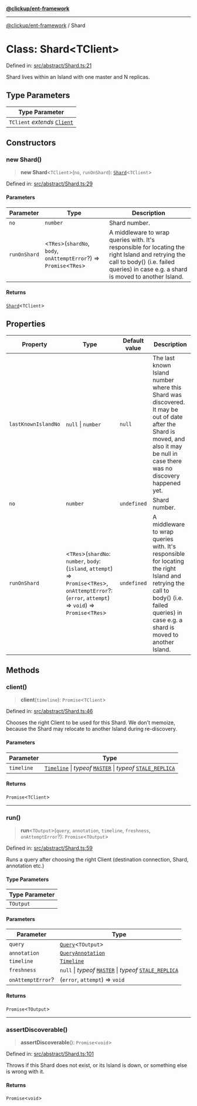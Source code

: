 [**@clickup/ent-framework**](../README.md)

***

[@clickup/ent-framework](../globals.md) / Shard

# Class: Shard\<TClient\>

Defined in: [src/abstract/Shard.ts:21](https://github.com/clickup/ent-framework/blob/master/src/abstract/Shard.ts#L21)

Shard lives within an Island with one master and N replicas.

## Type Parameters

| Type Parameter |
| ------ |
| `TClient` *extends* [`Client`](Client.md) |

## Constructors

### new Shard()

> **new Shard**\<`TClient`\>(`no`, `runOnShard`): [`Shard`](Shard.md)\<`TClient`\>

Defined in: [src/abstract/Shard.ts:29](https://github.com/clickup/ent-framework/blob/master/src/abstract/Shard.ts#L29)

#### Parameters

| Parameter | Type | Description |
| ------ | ------ | ------ |
| `no` | `number` | Shard number. |
| `runOnShard` | \<`TRes`\>(`shardNo`, `body`, `onAttemptError`?) => `Promise`\<`TRes`\> | A middleware to wrap queries with. It's responsible for locating the right Island and retrying the call to body() (i.e. failed queries) in case e.g. a shard is moved to another Island. |

#### Returns

[`Shard`](Shard.md)\<`TClient`\>

## Properties

| Property | Type | Default value | Description |
| ------ | ------ | ------ | ------ |
| <a id="lastknownislandno"></a> `lastKnownIslandNo` | `null` \| `number` | `null` | The last known Island number where this Shard was discovered. It may be out of date after the Shard is moved, and also it may be null in case there was no discovery happened yet. |
| <a id="no-1"></a> `no` | `number` | `undefined` | Shard number. |
| <a id="runonshard-1"></a> `runOnShard` | \<`TRes`\>(`shardNo`: `number`, `body`: (`island`, `attempt`) => `Promise`\<`TRes`\>, `onAttemptError`?: (`error`, `attempt`) => `void`) => `Promise`\<`TRes`\> | `undefined` | A middleware to wrap queries with. It's responsible for locating the right Island and retrying the call to body() (i.e. failed queries) in case e.g. a shard is moved to another Island. |

## Methods

### client()

> **client**(`timeline`): `Promise`\<`TClient`\>

Defined in: [src/abstract/Shard.ts:46](https://github.com/clickup/ent-framework/blob/master/src/abstract/Shard.ts#L46)

Chooses the right Client to be used for this Shard. We don't memoize,
because the Shard may relocate to another Island during re-discovery.

#### Parameters

| Parameter | Type |
| ------ | ------ |
| `timeline` | [`Timeline`](Timeline.md) \| *typeof* [`MASTER`](../variables/MASTER.md) \| *typeof* [`STALE_REPLICA`](../variables/STALE_REPLICA.md) |

#### Returns

`Promise`\<`TClient`\>

***

### run()

> **run**\<`TOutput`\>(`query`, `annotation`, `timeline`, `freshness`, `onAttemptError`?): `Promise`\<`TOutput`\>

Defined in: [src/abstract/Shard.ts:59](https://github.com/clickup/ent-framework/blob/master/src/abstract/Shard.ts#L59)

Runs a query after choosing the right Client (destination connection,
Shard, annotation etc.)

#### Type Parameters

| Type Parameter |
| ------ |
| `TOutput` |

#### Parameters

| Parameter | Type |
| ------ | ------ |
| `query` | [`Query`](../interfaces/Query.md)\<`TOutput`\> |
| `annotation` | [`QueryAnnotation`](../interfaces/QueryAnnotation.md) |
| `timeline` | [`Timeline`](Timeline.md) |
| `freshness` | `null` \| *typeof* [`MASTER`](../variables/MASTER.md) \| *typeof* [`STALE_REPLICA`](../variables/STALE_REPLICA.md) |
| `onAttemptError`? | (`error`, `attempt`) => `void` |

#### Returns

`Promise`\<`TOutput`\>

***

### assertDiscoverable()

> **assertDiscoverable**(): `Promise`\<`void`\>

Defined in: [src/abstract/Shard.ts:101](https://github.com/clickup/ent-framework/blob/master/src/abstract/Shard.ts#L101)

Throws if this Shard does not exist, or its Island is down, or something
else is wrong with it.

#### Returns

`Promise`\<`void`\>
